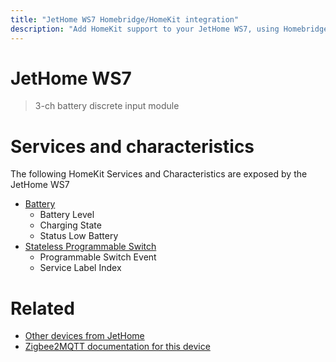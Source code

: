 ```yaml
---
title: "JetHome WS7 Homebridge/HomeKit integration"
description: "Add HomeKit support to your JetHome WS7, using Homebridge, Zigbee2MQTT and homebridge-z2m."
---
```

<!---
This file has been GENERATED using src/docgen/docgen.ts
DO NOT EDIT THIS FILE MANUALLY!
-->
# JetHome WS7
> 3-ch battery discrete input module


# Services and characteristics
The following HomeKit Services and Characteristics are exposed by
the JetHome WS7

* [Battery](../../battery.md)
  * Battery Level
  * Charging State
  * Status Low Battery
* [Stateless Programmable Switch](../../action.md)
  * Programmable Switch Event
  * Service Label Index


# Related
* [Other devices from JetHome](../index.md#jethome)
* [Zigbee2MQTT documentation for this device](https://www.zigbee2mqtt.io/devices/WS7.html)